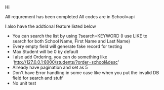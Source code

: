 Hi

All requrement has been completed
All codes are in School>api

I also have the addtional feature listed below
- You can search the list by using ?search=KEYWORD (I use LIKE to search for both School Name, First Name and Last Name)
- Every empty field will generate fake record for testing
- Max Student will be 0 by default
- I also add Ordering, you can do something like 'http://127.0.0.1:8000/students/?order=school&desc'
- Already have pagination and set as 5
- Don't have Error handling in some case like when you put the invalid DB field for search and stuff
- No unit test